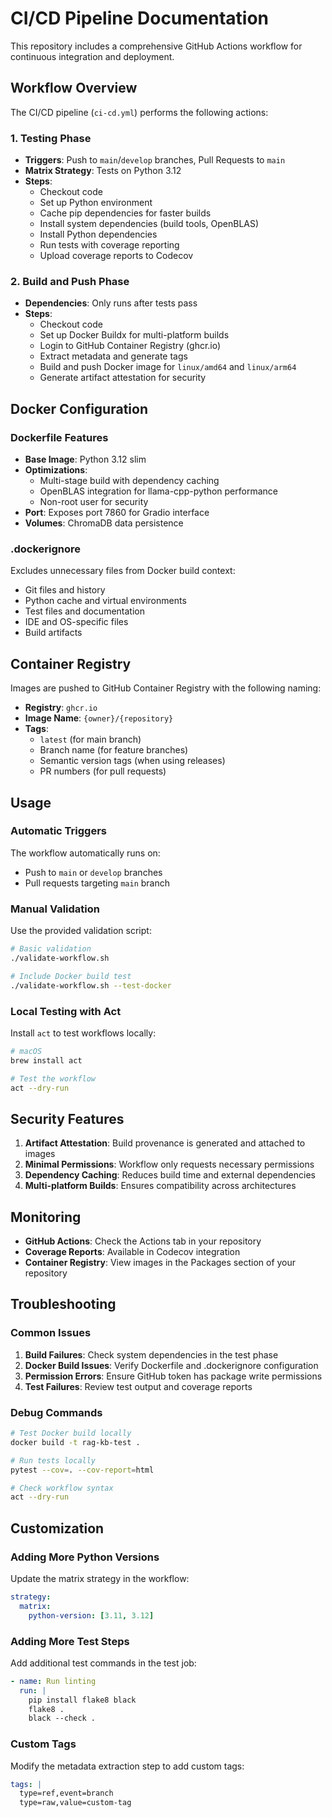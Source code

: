 # CI/CD Pipeline Documentation

This repository includes a comprehensive GitHub Actions workflow for continuous integration and deployment.

## Workflow Overview

The CI/CD pipeline (`ci-cd.yml`) performs the following actions:

### 1. Testing Phase
- **Triggers**: Push to `main`/`develop` branches, Pull Requests to `main`
- **Matrix Strategy**: Tests on Python 3.12
- **Steps**:
  - Checkout code
  - Set up Python environment
  - Cache pip dependencies for faster builds
  - Install system dependencies (build tools, OpenBLAS)
  - Install Python dependencies
  - Run tests with coverage reporting
  - Upload coverage reports to Codecov

### 2. Build and Push Phase
- **Dependencies**: Only runs after tests pass
- **Steps**:
  - Checkout code
  - Set up Docker Buildx for multi-platform builds
  - Login to GitHub Container Registry (ghcr.io)
  - Extract metadata and generate tags
  - Build and push Docker image for `linux/amd64` and `linux/arm64`
  - Generate artifact attestation for security

## Docker Configuration

### Dockerfile Features
- **Base Image**: Python 3.12 slim
- **Optimizations**: 
  - Multi-stage build with dependency caching
  - OpenBLAS integration for llama-cpp-python performance
  - Non-root user for security
- **Port**: Exposes port 7860 for Gradio interface
- **Volumes**: ChromaDB data persistence

### .dockerignore
Excludes unnecessary files from Docker build context:
- Git files and history
- Python cache and virtual environments
- Test files and documentation
- IDE and OS-specific files
- Build artifacts

## Container Registry

Images are pushed to GitHub Container Registry with the following naming:
- **Registry**: `ghcr.io`
- **Image Name**: `{owner}/{repository}`
- **Tags**:
  - `latest` (for main branch)
  - Branch name (for feature branches)
  - Semantic version tags (when using releases)
  - PR numbers (for pull requests)

## Usage

### Automatic Triggers
The workflow automatically runs on:
- Push to `main` or `develop` branches
- Pull requests targeting `main` branch

### Manual Validation
Use the provided validation script:
```bash
# Basic validation
./validate-workflow.sh

# Include Docker build test
./validate-workflow.sh --test-docker
```

### Local Testing with Act
Install `act` to test workflows locally:
```bash
# macOS
brew install act

# Test the workflow
act --dry-run
```

## Security Features

1. **Artifact Attestation**: Build provenance is generated and attached to images
2. **Minimal Permissions**: Workflow only requests necessary permissions
3. **Dependency Caching**: Reduces build time and external dependencies
4. **Multi-platform Builds**: Ensures compatibility across architectures

## Monitoring

- **GitHub Actions**: Check the Actions tab in your repository
- **Coverage Reports**: Available in Codecov integration
- **Container Registry**: View images in the Packages section of your repository

## Troubleshooting

### Common Issues

1. **Build Failures**: Check system dependencies in the test phase
2. **Docker Build Issues**: Verify Dockerfile and .dockerignore configuration
3. **Permission Errors**: Ensure GitHub token has package write permissions
4. **Test Failures**: Review test output and coverage reports

### Debug Commands
```bash
# Test Docker build locally
docker build -t rag-kb-test .

# Run tests locally
pytest --cov=. --cov-report=html

# Check workflow syntax
act --dry-run
```

## Customization

### Adding More Python Versions
Update the matrix strategy in the workflow:
```yaml
strategy:
  matrix:
    python-version: [3.11, 3.12]
```

### Adding More Test Steps
Add additional test commands in the test job:
```yaml
- name: Run linting
  run: |
    pip install flake8 black
    flake8 .
    black --check .
```

### Custom Tags
Modify the metadata extraction step to add custom tags:
```yaml
tags: |
  type=ref,event=branch
  type=raw,value=custom-tag
```
